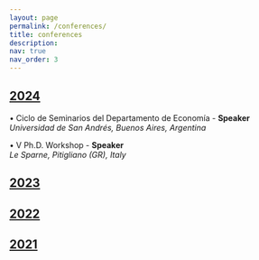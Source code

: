 ```yaml
---
layout: page
permalink: /conferences/
title: conferences
description:
nav: true
nav_order: 3
---
```


<div class="projects">
  <a id="2024" href="javascript:void(0);" onclick="toggleVisibility('2024-content')">
    <h2 class="category"> 2024 </h2>
  </a>
</div>

<!-- 2024 -->
<div id="2024-content" style="display: block;">
  
<p> <span style="color: var(--global-theme-color);">•</span> Ciclo de Seminarios del Departamento de Economía -  <span style="color: var(--global-theme-color);"><b>Speaker</b></span> <br> <i>Universidad de San Andrés, Buenos Aires, Argentina</i> </p>

<p> <span style="color: var(--global-theme-color);">•</span> &#8548; Ph.D. Workshop - <span style="color: var(--global-theme-color);"><b>Speaker</b></span> <br> <i>Le Sparne, Pitigliano (GR), Italy</i> </p>

</div>
<!-- end -->

<div class="projects">
  <a id="2023" href="javascript:void(0);" onclick="toggleVisibility('2023-content')">
    <h2 class="category"> 2023 </h2>
  </a>
</div>

<!-- 2023 -->
<div id="2023-content" style="display: none;">

<p> <span style="color: var(--global-theme-color);">•</span> &#8547; Ph.D. Workshop - <span style="color: var(--global-theme-color);"><b>Speaker</b></span> <br> <i>Le Sparne, Pitigliano (GR), Italy</i></p>

<p> <span style="color: var(--global-theme-color);">•</span> SAsCA Ph.D. Conference in Economics - <span style="color: var(--global-theme-color);"><b>Speaker and discussant</b></span> <br> <i>University of Sassari, Sassari, Italy</i></p>

<p> <span style="color: var(--global-theme-color);">•</span> Workshop for Ph.D. Students In Economentrics and Empirical Economics (WEEE) - <span style="color: var(--global-theme-color);"><b>Speaker</b></span> <br> <i>Bertinoro (FC), Italy</i></p>

<p> <span style="color: var(--global-theme-color);">•</span> Third Year Ph.D. Forum - <span style="color: var(--global-theme-color);"><b>Speaker</b></span> <br> <i>University of Bologna, Bologna, Italy</i> </p>

<p> <span style="color: var(--global-theme-color);">•</span> Presentation of <i>"A Modern Guide to the Economics of Crime"</i> by P. Buonanno, P. Vanin, and J. Vargas (Elgar, 2022) - <span style="color: var(--global-theme-color);"><b>Discussant</b></span> <br> <i>“Walter Bigiavi” Library, Bologna, Italy</i> </p>

</div>
<!-- end -->

<div class="projects">
  <a id="2022" href="javascript:void(0);" onclick="toggleVisibility('2022-content')">
    <h2 class="category"> 2022 </h2>
  </a>
</div>

<!-- 2022 -->
<div id="2022-content" style="display: none;">

<p> <span style="color: var(--global-theme-color);">•</span> WiP Seminar - <span style="color: var(--global-theme-color);"><b>Speaker</b></span> <br> <i>University of Bologna, Bologna, Italy</i> </p>

<p> <span style="color: var(--global-theme-color);">•</span> &#8546; Ph.D. Workshop - <span style="color: var(--global-theme-color);"><b>Speaker</b></span> <br> <i>Le Sparne, Pitigliano (GR), Italy</i> </p>

<p> <span style="color: var(--global-theme-color);">•</span> Second Year Ph.D. Forum - <span style="color: var(--global-theme-color);"><b>Speaker</b></span> <br> <i>University of Bologna, Bologna, Italy</i> </p>

</div>
<!-- end -->

<div class="projects">
  <a id="2021" href="javascript:void(0);" onclick="toggleVisibility('2021-content')">
    <h2 class="category"> 2021 </h2>
  </a>
</div>

<!-- 2021 -->
<div id="2021-content" style="display: none;">

<p> <span style="color: var(--global-theme-color);">•</span> &#8545; Ph.D. Workshop - <span style="color: var(--global-theme-color);"><b>Speaker</b></span> <br> <i>Le Sparne, Pitigliano (GR), Italy</i> </p>

<p> <span style="color: var(--global-theme-color);">•</span> First Year Ph.D. Forum - <span style="color: var(--global-theme-color);"><b>Speaker</b></span> <br> <i>University of Bologna, Bologna, Italy</i> </p>

<p> <span style="color: var(--global-theme-color);">•</span> First Year Ph.D. Poster Session - <span style="color: var(--global-theme-color);"><b>Speaker</b></span> <br> <i>University of Bologna, Bologna, Italy</i> </p>

</div>
<!-- end -->

<!-- Inline script -->
<script>
  function toggleVisibility(id) {
    var content = document.getElementById(id);
    if (content.style.display === "none") {
      content.style.display = "block";
    } else {
      content.style.display = "none";
    }
  }
</script>

